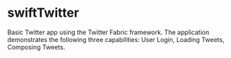 # swiftTwitter

Basic Twitter app using the Twitter Fabric framework. The application demonstrates the
following three capabilities: User Login, Loading Tweets, Composing Tweets.
